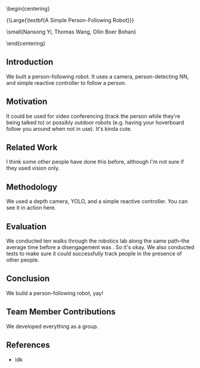 \begin{centering}

{\Large{\textbf{A Simple Person-Following Robot}}}

\small{Nansong Yi, Thomas Wang, Ollin Boer Bohan}

\end{centering}

## Introduction

We built a person-following robot. It uses a camera, person-detecting NN, and simple reactive controller to follow a person.

## Motivation

It could be used for video conferencing (track the person while they're being talked to) or possibly outdoor robots (e.g. having your hoverboard follow you around when not in use). It's kinda cute.

## Related Work

I think some other people have done this before, although I'm not sure if they used vision only.

## Methodology

We used a depth camera, YOLO, and a simple reactive controller. You can see it in action here.

## Evaluation

We conducted ten walks through the robotics lab along the same path–the average time before a disengagement was <amount>. So it's okay. We also conducted tests to make sure it could successfully track people in the presence of other people.

## Conclusion

We build a person-following robot, yay!

## Team Member Contributions

We developed everything as a group.

## References

- idk